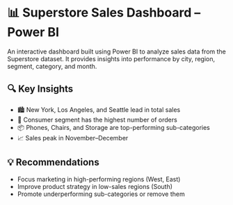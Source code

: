 # 📊 Superstore Sales Dashboard – Power BI

An interactive dashboard built using Power BI to analyze sales data from the Superstore dataset. It provides insights into performance by city, region, segment, category, and month.

## 🔍 Key Insights
- 🏙️ New York, Los Angeles, and Seattle lead in total sales
- 👥 Consumer segment has the highest number of orders
- 📦 Phones, Chairs, and Storage are top-performing sub-categories
- 📈 Sales peak in November–December

## 💡 Recommendations
- Focus marketing in high-performing regions (West, East)
- Improve product strategy in low-sales regions (South)
- Promote underperforming sub-categories or remove them
